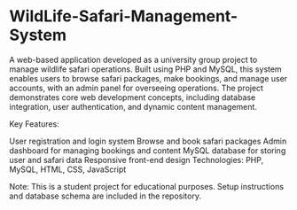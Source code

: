 # WildLife-Safari-Management-System

A web-based application developed as a university group project to manage wildlife safari operations. Built using PHP and MySQL, this system enables users to browse safari packages, make bookings, and manage user accounts, with an admin panel for overseeing operations. The project demonstrates core web development concepts, including database integration, user authentication, and dynamic content management.

Key Features:

User registration and login system
Browse and book safari packages
Admin dashboard for managing bookings and content
MySQL database for storing user and safari data
Responsive front-end design
Technologies: PHP, MySQL, HTML, CSS, JavaScript

Note: This is a student project for educational purposes. Setup instructions and database schema are included in the repository.

